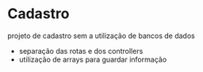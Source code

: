 # Cadastro
projeto de cadastro sem a utilização de bancos de dados

- separação das rotas e dos controllers
- utilização de arrays para guardar informação

